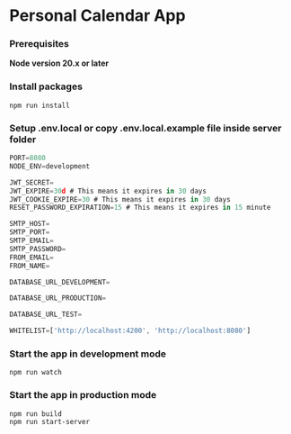 # Personal Calendar App

### Prerequisites

**Node version 20.x or later**

### Install packages

```shell
npm run install
```

### Setup .env.local or copy .env.local.example file inside server folder

```js
PORT=8080
NODE_ENV=development

JWT_SECRET=
JWT_EXPIRE=30d # This means it expires in 30 days
JWT_COOKIE_EXPIRE=30 # This means it expires in 30 days
RESET_PASSWORD_EXPIRATION=15 # This means it expires in 15 minute

SMTP_HOST=
SMTP_PORT=
SMTP_EMAIL=
SMTP_PASSWORD=
FROM_EMAIL=
FROM_NAME=

DATABASE_URL_DEVELOPMENT=

DATABASE_URL_PRODUCTION=

DATABASE_URL_TEST=

WHITELIST=['http://localhost:4200', 'http://localhost:8080']
```

### Start the app in development mode

```shell
npm run watch
```

### Start the app in production mode

```shell
npm run build
npm run start-server
```
